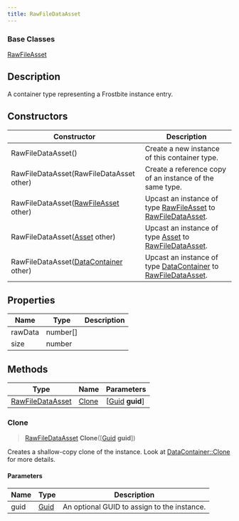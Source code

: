 ```yaml
---
title: RawFileDataAsset
---
```

### Base Classes

[RawFileAsset](/vext/ref/fb/rawfileasset/)

## Description

A container type representing a Frostbite instance entry.

## Constructors

| Constructor                                                                 | Description                                                                                                             |
| --------------------------------------------------------------------------- | ----------------------------------------------------------------------------------------------------------------------- |
| RawFileDataAsset()                                                          | Create a new instance of this container type.                                                                           |
| RawFileDataAsset(RawFileDataAsset other)                                    | Create a reference copy of an instance of the same type.                                                                |
| RawFileDataAsset([RawFileAsset](/vext/ref/fb/rawfileasset/) other)                        | Upcast an instance of type [RawFileAsset](/vext/ref/fb/rawfileasset/) to [RawFileDataAsset](/vext/ref/fb/rawfiledataasset/).                        |
| RawFileDataAsset([Asset](/vext/ref/fb/asset/) other)                                      | Upcast an instance of type [Asset](/vext/ref/fb/asset/) to [RawFileDataAsset](/vext/ref/fb/rawfiledataasset/).                                      |
| RawFileDataAsset([DataContainer](/vext/ref/shared/class/datacontainer) other) | Upcast an instance of type [DataContainer](/vext/ref/shared/class/datacontainer) to [RawFileDataAsset](/vext/ref/fb/rawfiledataasset/). |

## Properties

| Name    | Type       | Description |
| ------- | ---------- | ----------- |
| rawData | number\[\] |             |
| size    | number     |             |

## Methods

| Type                                 | Name            | Parameters                                     |
| ------------------------------------ | --------------- | ---------------------------------------------- |
| [RawFileDataAsset](/vext/ref/fb/rawfiledataasset/) | [Clone](#clone) | \[[Guid](/vext/ref/shared/class/guid) **guid**\] |

### Clone

> [RawFileDataAsset](/vext/ref/fb/rawfiledataasset/) **Clone**(\[[Guid](/vext/ref/shared/class/guid) **guid**\])

Creates a shallow-copy clone of the instance. Look at [DataContainer::Clone](/vext/ref/shared/class/datacontainer#clone) for more details.

#### Parameters

| Name | Type         | Description                                 |
| ---- | ------------ | ------------------------------------------- |
| guid | [Guid](/vext/ref/shared/class/guid/) | An optional GUID to assign to the instance. |
